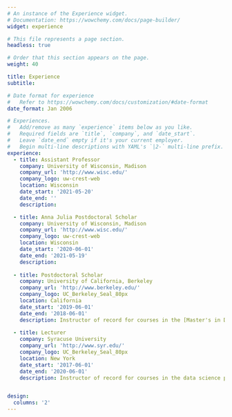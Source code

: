 ```yaml
---
# An instance of the Experience widget.
# Documentation: https://wowchemy.com/docs/page-builder/
widget: experience

# This file represents a page section.
headless: true

# Order that this section appears on the page.
weight: 40

title: Experience
subtitle:

# Date format for experience
#   Refer to https://wowchemy.com/docs/customization/#date-format
date_format: Jan 2006

# Experiences.
#   Add/remove as many `experience` items below as you like.
#   Required fields are `title`, `company`, and `date_start`.
#   Leave `date_end` empty if it's your current employer.
#   Begin multi-line descriptions with YAML's `|2-` multi-line prefix.
experience:
  - title: Assistant Professor
    company: University of Wisconsin, Madison
    company_url: 'http://www.wisc.edu/'
    company_logo: uw-crest-web
    location: Wisconsin
    date_start: '2021-05-20'
    date_end: ''
    description: 

  - title: Anna Julia Postdoctoral Scholar
    company: University of Wisconsin, Madison
    company_url: 'http://www.wisc.edu/'
    company_logo: uw-crest-web
    location: Wisconsin
    date_start: '2020-06-01'
    date_end: '2021-05-19'
    description: 
    
  - title: Postdoctoral Scholar
    company: University of California, Berkeley
    company_url: 'http://www.berkeley.edu/'
    company_logo: UC_Berkeley_Seal_80px
    location: California
    date_start: '2019-06-01'
    date_end: '2018-06-01'
    description: Instructor of record for courses in the [Master's in Data Science](https://ischoolonline.berkeley.edu/data-science/) program.
    
  - title: Lecturer
    company: Syracuse University
    company_url: 'http://www.syr.edu/'
    company_logo: UC_Berkeley_Seal_80px
    location: New York
    date_start: '2017-06-01'
    date_end: '2020-06-01'
    description: Instructor of record for courses in the data science program.


design:
  columns: '2'
---
```

